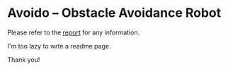 # Avoido – Obstacle Avoidance Robot

Please refer to the [report](https://github.com/QaisJildeh/Avoido/blob/main/Embedded%20Project%20Report.pdf) for any information.

I'm too lazy to wrte a readme page.

Thank you!
